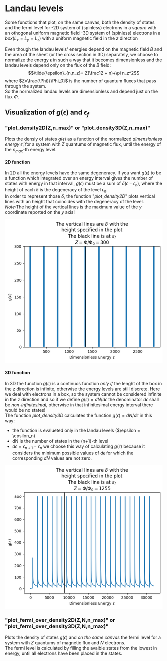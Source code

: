 # Landau levels
Some functions that plot, on the same canvas, both the density of states and the fermi level for
-2D system of (spinless) electrons in a _square_ with an othogonal uniform magnetic field
-3D system of (spinless) electrons in a _box_($L_x=L_y=L_z$) with a uniform magnetic field in the $z$ direction

Even though the landau levels' energies depend on the magnetic field $B$ and the area of the sheet (or the cross section in 3D) separately, we choose to normalize
the energy $\epsilon$ in such a way that it becomes dimensionless and the landau levels depend only on the flux of the $B$ field:
$$\tilde{\epsilon}_{n,n_z}= Z(\frac12 + n)+\pi n_z^2$$
where $Z=\frac{\Phi}{\Phi_0}$ is the number of quantum fluxes that pass through the system.<br>
So the normalized landau levels are dimensionless and depend just on the flux $\Phi$.

## Visualization of $g(\epsilon)$ and $\epsilon_f$
### "plot_density2D(Z,n_max)" or "plot_density3D(Z,n_max)"
Plots the densiy of states $g(\epsilon)$ as a function of the normalized _dimensionless energy_ $\tilde{\epsilon}$, for a system
with $Z$ quantums of magnetic flux, until the energy of the $n_{max}$-th energy level.
#### 2D function
In 2D all the energy levels have the same degeneracy. If you want $g(\epsilon)$ to be a function which integrated over an energy interval gives
the number of states with energy in that interval, $g(\epsilon)$ must be a sum of $\delta(\epsilon-\epsilon_n)$, where the height of each $\delta$
is the degeneracy of the level $\epsilon_n$.<br>
In order to represent those $\delta$, the function "*plot_density2D*" plots vertical lines with an height that coincides with the degeneracy of the level.<br>
*Note*:The height of the vertical lines is the maximum value of the $y$ coordinate reported on the $y$ axis!

![alt text](images/2d.png)

#### 3D function
In 3D the function $g(\epsilon)$ is a continuos function _only if_ the lenght of the box in the $z$ direction is infinite, otherwise the energy levels are still discrete. Here we deal with electrons in a box, so the system cannot be considered infinite in the $z$ direction and so if we define $g(\epsilon)=dN/d\epsilon$ the denominator $d\epsilon$ shall be _non-infinitesimal_, otherwise in that infinitesimal energy interval there would be no states!<br>
The function *plot_density3D* calculates the function $g(\epsilon)=dN/d\epsilon$ in this way:
- the function is evalueted only in the landau levels ($\epsilon = \epsilon_n)
- dN is the number of states in the (n+1)-th level
- $d\epsilon = \epsilon_{n+1}-\epsilon_{n}$
we choose this way of calculating $g(\epsilon)$ because it considers the minimum possible values of $d\epsilon$ for which the corresponding $dN$ values are not zero.

![alt text](images/3d.png)

### "plot_fermi_over_density2D(Z,N,n_max)" or "plot_fermi_over_density3D(Z,N,n_max)"
Plots the density of states $g(\epsilon)$ and _on the same canvas_ the fermi level for a system with $Z$ quantums of magnetic flux and $N$ electrons.<br>
The fermi level is calculated by filling the avaible states from the lowest in energy, until all electrons have been placed in the states.
